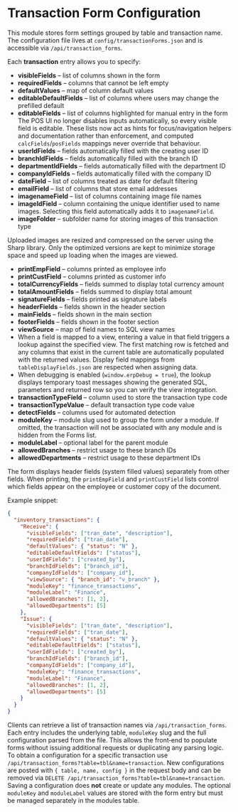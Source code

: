 # Transaction Form Configuration

This module stores form settings grouped by table and transaction name. The configuration
file lives at `config/transactionForms.json` and is accessible via `/api/transaction_forms`.

Each **transaction** entry allows you to specify:

- **visibleFields** – list of columns shown in the form
- **requiredFields** – columns that cannot be left empty
- **defaultValues** – map of column default values
- **editableDefaultFields** – list of columns where users may change the prefilled default
- **editableFields** – list of columns highlighted for manual entry in the form
    The POS UI no longer disables inputs automatically, so every visible field
    is editable. These lists now act as hints for focus/navigation helpers and
    documentation rather than enforcement, and computed `calcFields`/`posFields`
    mappings never override that behaviour.
- **userIdFields** – fields automatically filled with the creating user ID
- **branchIdFields** – fields automatically filled with the branch ID
- **departmentIdFields** – fields automatically filled with the department ID
- **companyIdFields** – fields automatically filled with the company ID
- **dateField** – list of columns treated as date for default filtering
- **emailField** – list of columns that store email addresses
- **imagenameField** – list of columns containing image file names
- **imageIdField** – column containing the unique identifier used to name images. Selecting this field automatically adds it to `imagenameField`.
- **imageFolder** – subfolder name for storing images of this transaction type

Uploaded images are resized and compressed on the server using the Sharp
library. Only the optimized versions are kept to minimize storage space and
speed up loading when the images are viewed.
- **printEmpField** – columns printed as employee info
- **printCustField** – columns printed as customer info
- **totalCurrencyFields** – fields summed to display total currency amount
- **totalAmountFields** – fields summed to display total amount
- **signatureFields** – fields printed as signature labels
- **headerFields** – fields shown in the header section
- **mainFields** – fields shown in the main section
- **footerFields** – fields shown in the footer section
- **viewSource** – map of field names to SQL view names
- When a field is mapped to a view, entering a value in that field triggers
  a lookup against the specified view. The first matching row is fetched and any
  columns that exist in the current table are automatically populated with the
  returned values. Display field mappings from `tableDisplayFields.json` are
  respected when assigning data.
- When debugging is enabled (`window.erpDebug = true`), the lookup displays
  temporary toast messages showing the generated SQL, parameters and returned
  row so you can verify the view integration.
- **transactionTypeField** – column used to store the transaction type code
- **transactionTypeValue** – default transaction type code value
- **detectFields** – columns used for automated detection
- **moduleKey** – module slug used to group the form under a module. If omitted,
  the transaction will not be associated with any module and is hidden from the
  Forms list.
- **moduleLabel** – optional label for the parent module
- **allowedBranches** – restrict usage to these branch IDs
- **allowedDepartments** – restrict usage to these department IDs

The form displays header fields (system filled values) separately from other
fields. When printing, the `printEmpField` and `printCustField` lists control
which fields appear on the employee or customer copy of the document.

Example snippet:

```json
{
  "inventory_transactions": {
    "Receive": {
      "visibleFields": ["tran_date", "description"],
      "requiredFields": ["tran_date"],
      "defaultValues": { "status": "N" },
      "editableDefaultFields": ["status"],
      "userIdFields": ["created_by"],
      "branchIdFields": ["branch_id"],
      "companyIdFields": ["company_id"],
      "viewSource": { "branch_id": "v_branch" },
      "moduleKey": "finance_transactions",
      "moduleLabel": "Finance",
      "allowedBranches": [1, 2],
      "allowedDepartments": [5]
    },
    "Issue": {
      "visibleFields": ["tran_date", "description"],
      "requiredFields": ["tran_date"],
      "defaultValues": { "status": "N" },
      "editableDefaultFields": ["status"],
      "userIdFields": ["created_by"],
      "branchIdFields": ["branch_id"],
      "companyIdFields": ["company_id"],
      "moduleKey": "finance_transactions",
      "moduleLabel": "Finance",
      "allowedBranches": [1, 2],
      "allowedDepartments": [5]
    }
  }
}
```

Clients can retrieve a list of transaction names via `/api/transaction_forms`.
Each entry includes the underlying table, `moduleKey` slug and the full
configuration parsed from the file.  This allows the front‑end to populate
forms without issuing additional requests or duplicating any parsing logic.
To obtain a configuration for a specific transaction use
`/api/transaction_forms?table=tbl&name=transaction`. New configurations are
posted with `{ table, name, config }` in the request body and can be removed via
`DELETE /api/transaction_forms?table=tbl&name=transaction`.
Saving a configuration does **not** create or update any modules. The optional
`moduleKey` and `moduleLabel` values are stored with the form entry but must be
managed separately in the modules table.
